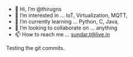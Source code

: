 - 👋 Hi, I’m @thirugns
- 👀 I’m interested in ... IoT, Virtualization, MQTT,
- 🌱 I’m currently learning ... Python, C, Java, 
- 💞️ I’m looking to collaborate on ... anything
- 📫 How to reach me ... sundar.t@live.in


Testing the git commits.
<!---
thirugns/thirugns is a ✨ special ✨ repository because its `README.md` (this file) appears on your GitHub profile.
You can click the Preview link to take a look at your changes.
--->
